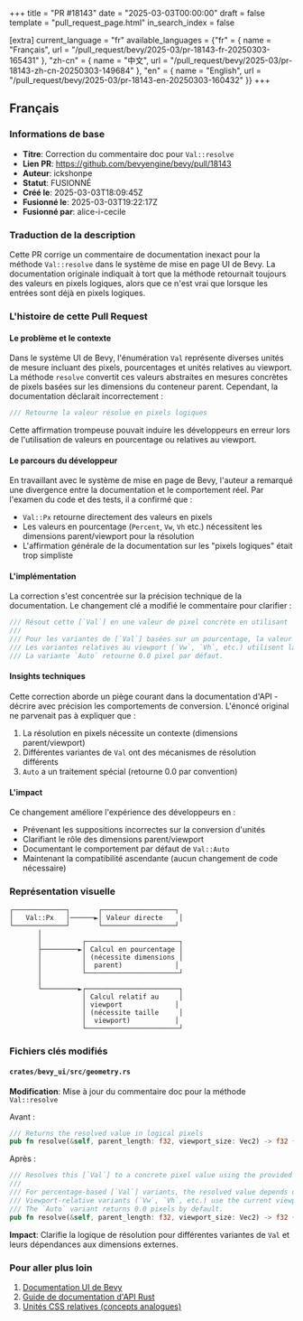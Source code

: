 +++
title = "PR #18143"
date = "2025-03-03T00:00:00"
draft = false
template = "pull_request_page.html"
in_search_index = false

[extra]
current_language = "fr"
available_languages = {"fr" = { name = "Français", url = "/pull_request/bevy/2025-03/pr-18143-fr-20250303-165431" }, "zh-cn" = { name = "中文", url = "/pull_request/bevy/2025-03/pr-18143-zh-cn-20250303-149684" }, "en" = { name = "English", url = "/pull_request/bevy/2025-03/pr-18143-en-20250303-160432" }}
+++




















## Français

### Informations de base
- **Titre**: Correction du commentaire doc pour `Val::resolve`
- **Lien PR**: https://github.com/bevyengine/bevy/pull/18143
- **Auteur**: ickshonpe
- **Statut**: FUSIONNÉ
- **Créé le**: 2025-03-03T18:09:45Z
- **Fusionné le**: 2025-03-03T19:22:17Z
- **Fusionné par**: alice-i-cecile

### Traduction de la description
Cette PR corrige un commentaire de documentation inexact pour la méthode `Val::resolve` dans le système de mise en page UI de Bevy. La documentation originale indiquait à tort que la méthode retournait toujours des valeurs en pixels logiques, alors que ce n'est vrai que lorsque les entrées sont déjà en pixels logiques.

### L'histoire de cette Pull Request

#### Le problème et le contexte
Dans le système UI de Bevy, l'énumération `Val` représente diverses unités de mesure incluant des pixels, pourcentages et unités relatives au viewport. La méthode `resolve` convertit ces valeurs abstraites en mesures concrètes de pixels basées sur les dimensions du conteneur parent. Cependant, la documentation déclarait incorrectement :
```rust
/// Retourne la valeur résolue en pixels logiques
```
Cette affirmation trompeuse pouvait induire les développeurs en erreur lors de l'utilisation de valeurs en pourcentage ou relatives au viewport.

#### Le parcours du développeur
En travaillant avec le système de mise en page de Bevy, l'auteur a remarqué une divergence entre la documentation et le comportement réel. Par l'examen du code et des tests, il a confirmé que :
- `Val::Px` retourne directement des valeurs en pixels
- Les valeurs en pourcentage (`Percent`, `Vw`, `Vh` etc.) nécessitent les dimensions parent/viewport pour la résolution
- L'affirmation générale de la documentation sur les "pixels logiques" était trop simpliste

#### L'implémentation
La correction s'est concentrée sur la précision technique de la documentation. Le changement clé a modifié le commentaire pour clarifier :
```rust
/// Résout cette [`Val`] en une valeur de pixel concrète en utilisant `parent_length` et `viewport_size`.
/// 
/// Pour les variantes de [`Val`] basées sur un pourcentage, la valeur résolue dépend des dimensions du nœud parent.
/// Les variantes relatives au viewport (`Vw`, `Vh`, etc.) utilisent la taille actuelle du viewport pour le calcul.
/// La variante `Auto` retourne 0.0 pixel par défaut.
```

#### Insights techniques
Cette correction aborde un piège courant dans la documentation d'API - décrire avec précision les comportements de conversion. L'énoncé original ne parvenait pas à expliquer que :
1. La résolution en pixels nécessite un contexte (dimensions parent/viewport)
2. Différentes variantes de `Val` ont des mécanismes de résolution différents
3. `Auto` a un traitement spécial (retourne 0.0 par convention)

#### L'impact
Ce changement améliore l'expérience des développeurs en :
- Prévenant les suppositions incorrectes sur la conversion d'unités
- Clarifiant le rôle des dimensions parent/viewport
- Documentant le comportement par défaut de `Val::Auto`
- Maintenant la compatibilité ascendante (aucun changement de code nécessaire)

### Représentation visuelle

```
┌─────────────┐       ┌──────────────────┐
│   Val::Px   │──────►│ Valeur directe    │
└─────────────┘       └──────────────────┘
       │
       │          ┌───────────────────────┐
       ├─────────►│ Calcul en pourcentage │
       │          │ (nécessite dimensions │
       │          │  parent)             │
       │          └───────────────────────┘
       │
       └─────────►┌───────────────────────┐
                  │ Calcul relatif au     │
                  │ viewport             │
                  │ (nécessite taille     │
                  │  viewport)           │
                  └───────────────────────┘
```

### Fichiers clés modifiés

#### `crates/bevy_ui/src/geometry.rs`
**Modification**: Mise à jour du commentaire doc pour la méthode `Val::resolve`

Avant :
```rust
/// Returns the resolved value in logical pixels
pub fn resolve(&self, parent_length: f32, viewport_size: Vec2) -> f32 {
```

Après :
```rust
/// Resolves this [`Val`] to a concrete pixel value using the provided `parent_length` and `viewport_size`.
/// 
/// For percentage-based [`Val`] variants, the resolved value depends on the parent node's dimensions.
/// Viewport-relative variants (`Vw`, `Vh`, etc.) use the current viewport size for calculation.
/// The `Auto` variant returns 0.0 pixels by default.
pub fn resolve(&self, parent_length: f32, viewport_size: Vec2) -> f32 {
```

**Impact**: Clarifie la logique de résolution pour différentes variantes de `Val` et leurs dépendances aux dimensions externes.

### Pour aller plus loin
1. [Documentation UI de Bevy](https://bevyengine.org/learn/book/features/ui/)
2. [Guide de documentation d'API Rust](https://rust-lang.github.io/api-guidelines/documentation.html)
3. [Unités CSS relatives (concepts analogues)](https://developer.mozilla.org/fr/docs/Learn/CSS/Building_blocks/Values_and_units)